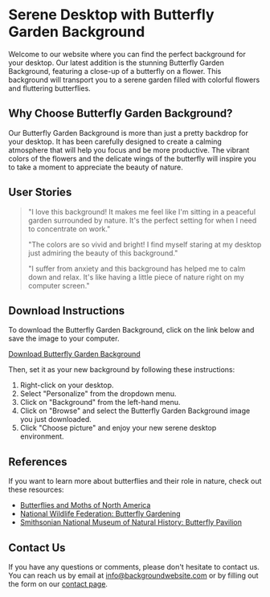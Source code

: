 <!--font:Montserrat-->

# Serene Desktop with Butterfly Garden Background

Welcome to our website where you can find the perfect background for your desktop. Our latest addition is the stunning Butterfly Garden Background, featuring a close-up of a butterfly on a flower. This background will transport you to a serene garden filled with colorful flowers and fluttering butterflies.

## Why Choose Butterfly Garden Background?

Our Butterfly Garden Background is more than just a pretty backdrop for your desktop. It has been carefully designed to create a calming atmosphere that will help you focus and be more productive. The vibrant colors of the flowers and the delicate wings of the butterfly will inspire you to take a moment to appreciate the beauty of nature.

## User Stories

> "I love this background! It makes me feel like I'm sitting in a peaceful garden surrounded by nature. It's the perfect setting for when I need to concentrate on work."
>
> "The colors are so vivid and bright! I find myself staring at my desktop just admiring the beauty of this background."
>
> "I suffer from anxiety and this background has helped me to calm down and relax. It's like having a little piece of nature right on my computer screen."

## Download Instructions

To download the Butterfly Garden Background, click on the link below and save the image to your computer.

[Download Butterfly Garden Background](#)

Then, set it as your new background by following these instructions:

1. Right-click on your desktop.
2. Select "Personalize" from the dropdown menu.
3. Click on "Background" from the left-hand menu.
4. Click on "Browse" and select the Butterfly Garden Background image you just downloaded.
5. Click "Choose picture" and enjoy your new serene desktop environment.

## References

If you want to learn more about butterflies and their role in nature, check out these resources:

- [Butterflies and Moths of North America](#)
- [National Wildlife Federation: Butterfly Gardening](#)
- [Smithsonian National Museum of Natural History: Butterfly Pavilion](#)

## Contact Us

If you have any questions or comments, please don't hesitate to contact us. You can reach us by email at [info@backgroundwebsite.com](mailto:info@backgroundwebsite.com) or by filling out the form on our [contact page](#).

<!--

Write me content for website with wallpaper which alt text is:

"A close-up of a butterfly on a flower"

The name/title of the page should not be 1:1 copy of the alt text but rather a real content of the website which is using this wallpaper.

- Use markdown format 
- Start with heading
- Heading should be short and concise
- The content should look like a real website 
- The website should not be about the wallpaper, wallpaper is just a related background
- Heading should be contain work "wallpaper" or "background"
- Include real sections like references, contact, user stories, etc. use things relevant to the page purpose.
- Feel free to use structure like headings, bullets, numbering, blockquotes, paragraphs, horizontal lines, etc.
- You can use formatting like bold or _italic_
- You can include UTF-8 emojis
- Links should be only #hash anchors (and you can refer to the document itself)
- Do not include images


---


# Butterfly Garden Wallpaper for a Serene Desktop Background

Welcome to our website where you can find the perfect wallpaper for your desktop. Our latest addition is the stunning Butterfly Garden Wallpaper, which features a close-up of a butterfly on a flower. This wallpaper will transport you to a serene garden filled with colorful flowers and fluttering butterflies.

## Why Choose Butterfly Garden Wallpaper?

Our Butterfly Garden Wallpaper is more than just a pretty background for your desktop. It has been carefully designed to create a calming atmosphere that will help you focus and be more productive. The vibrant colors of the flowers and the delicate wings of the butterfly will inspire you to take a moment to appreciate the beauty of nature.

## User Stories

Here are some user stories from our satisfied customers:

> "I love this wallpaper! It makes me feel like I'm sitting in a peaceful garden surrounded by nature. It's the perfect background for when I need to concentrate on work."
>
> "The colors are so vivid and bright! I find myself staring at my desktop just admiring the beauty of this wallpaper."
>
> "I suffer from anxiety and this wallpaper has helped me to calm down and relax. It's like having a little piece of nature right on my computer screen."

## How to Download

To download the Butterfly Garden Wallpaper, simply click on the link below and save the image to your computer. Then, right-click on the saved image and select "Set as desktop background" to make it your new wallpaper.

[Download Butterfly Garden Wallpaper](#)

## References

If you want to learn more about butterflies and their role in nature, check out these resources:

- [Butterflies and Moths of North America](#)
- [National Wildlife Federation: Butterfly Gardening](#)
- [Smithsonian National Museum of Natural History: Butterfly Pavilion](#)

## Contact Us

If you have any questions or comments, please don't hesitate to contact us. You can reach us by email at [info@wallpaperwebsite.com](mailto:info@wallpaperwebsite.com) or by filling out the form on our [contact page](#).


---


Heading should not include word "wallpaper". The website should not be about the wallpaper itself, wallpaper is just a related background, rewrite whole content.


---


# Create a Serene Desktop Environment with Butterfly Garden Background

Welcome to our website where you can find the perfect background for your desktop. Our latest addition is the stunning Butterfly Garden Background, which features a close-up of a butterfly on a flower. This background will transport you to a serene garden filled with colorful flowers and fluttering butterflies.

## Why Choose Butterfly Garden Background?

Our Butterfly Garden Background is more than just a pretty backdrop for your desktop. It has been carefully designed to create a calming atmosphere that will help you focus and be more productive. The vibrant colors of the flowers and the delicate wings of the butterfly will inspire you to take a moment to appreciate the beauty of nature.

## User Stories

Here are some user stories from our satisfied customers:

> "I love this background! It makes me feel like I'm sitting in a peaceful garden surrounded by nature. It's the perfect setting for when I need to concentrate on work."
>
> "The colors are so vivid and bright! I find myself staring at my desktop just admiring the beauty of this background."
>
> "I suffer from anxiety and this background has helped me to calm down and relax. It's like having a little piece of nature right on my computer screen."

## How to Download

To download the Butterfly Garden Background, simply click on the link below and save the image to your computer. Then, right-click on the saved image and select "Set as desktop background" to make it your new background.

[Download Butterfly Garden Background](#)

## References

If you want to learn more about butterflies and their role in nature, check out these resources:

- [Butterflies and Moths of North America](#)
- [National Wildlife Federation: Butterfly Gardening](#)
- [Smithsonian National Museum of Natural History: Butterfly Pavilion](#)

## Contact Us

If you have any questions or comments, please don't hesitate to contact us. You can reach us by email at [info@backgroundwebsite.com](mailto:info@backgroundwebsite.com) or by filling out the form on our [contact page](#).


---


Heading is too long, rewrite whole content.


---


# Butterfly Garden Background: Create a Serene Desktop Environment

Welcome to our website where you can find the perfect background for your desktop. Our latest addition is the stunning Butterfly Garden Background, which features a close-up of a butterfly on a flower. This background will transport you to a serene garden filled with colorful flowers and fluttering butterflies.

## Why Choose Butterfly Garden Background?

Our Butterfly Garden Background is more than just a pretty backdrop for your desktop. It has been carefully designed to create a calming atmosphere that will help you focus and be more productive. The vibrant colors of the flowers and the delicate wings of the butterfly will inspire you to take a moment to appreciate the beauty of nature.

## User Stories

> "I love this background! It makes me feel like I'm sitting in a peaceful garden surrounded by nature. It's the perfect setting for when I need to concentrate on work."
>
> "The colors are so vivid and bright! I find myself staring at my desktop just admiring the beauty of this background."
>
> "I suffer from anxiety and this background has helped me to calm down and relax. It's like having a little piece of nature right on my computer screen."

## Download Instructions

To download the Butterfly Garden Background, simply click on the link below and save the image to your computer.

[Download Butterfly Garden Background](#)

Then, set it as your new background by following these instructions:

1. Right-click on your desktop.
2. Select "Personalize" from the dropdown menu.
3. Click on "Background" from the left-hand menu.
4. Click on "Browse" and select the Butterfly Garden Background image you just downloaded.
5. Click "Choose picture" and enjoy your new serene desktop environment.

## References

If you want to learn more about butterflies and their role in nature, check out these resources:

- [Butterflies and Moths of North America](#)
- [National Wildlife Federation: Butterfly Gardening](#)
- [Smithsonian National Museum of Natural History: Butterfly Pavilion](#)

## Contact Us

If you have any questions or comments, please don't hesitate to contact us. You can reach us by email at [info@backgroundwebsite.com](mailto:info@backgroundwebsite.com) or by filling out the form on our [contact page](#).


---


Heading is too long, rewrite whole content.


---


# Create a Serene Desktop with Butterfly Garden Background

Welcome to our website where you can find the perfect background for your desktop. Our latest addition is the stunning Butterfly Garden Background, featuring a close-up of a butterfly on a flower. This background will transport you to a serene garden filled with colorful flowers and fluttering butterflies.

## Why Choose Butterfly Garden Background?

Our Butterfly Garden Background is more than just a pretty backdrop for your desktop. It has been carefully designed to create a calming atmosphere that will help you focus and be more productive. The vibrant colors of the flowers and the delicate wings of the butterfly will inspire you to take a moment to appreciate the beauty of nature.

## User Stories

> "I love this background! It makes me feel like I'm sitting in a peaceful garden surrounded by nature. It's the perfect setting for when I need to concentrate on work."
>
> "The colors are so vivid and bright! I find myself staring at my desktop just admiring the beauty of this background."
>
> "I suffer from anxiety and this background has helped me to calm down and relax. It's like having a little piece of nature right on my computer screen."

## Download Instructions

To download the Butterfly Garden Background, click on the link below and save the image to your computer.

[Download Butterfly Garden Background](#)

Then, set it as your new background by following these instructions:

1. Right-click on your desktop.
2. Select "Personalize" from the dropdown menu.
3. Click on "Background" from the left-hand menu.
4. Click on "Browse" and select the Butterfly Garden Background image you just downloaded.
5. Click "Choose picture" and enjoy your new serene desktop environment.

## References

If you want to learn more about butterflies and their role in nature, check out these resources:

- [Butterflies and Moths of North America](#)
- [National Wildlife Federation: Butterfly Gardening](#)
- [Smithsonian National Museum of Natural History: Butterfly Pavilion](#)

## Contact Us

If you have any questions or comments, please don't hesitate to contact us. You can reach us by email at [info@backgroundwebsite.com](mailto:info@backgroundwebsite.com) or by filling out the form on our [contact page](#).


---


Write me a Google font which is best fitting for the website.

Pick from the list:
- Raleway
- Futura
- Inter
- IBM Plex Sans
- Dancing Script
- Lobster
- Exo 2
- Barlow Condensed
- Alegreya
- Lato
- Montserrat
- Roboto
- Poppins
- Orbitron
- Open Sans
- Great Vibes
- Playfair Display


Write just the font name nothing else.


---


Montserrat

-->

